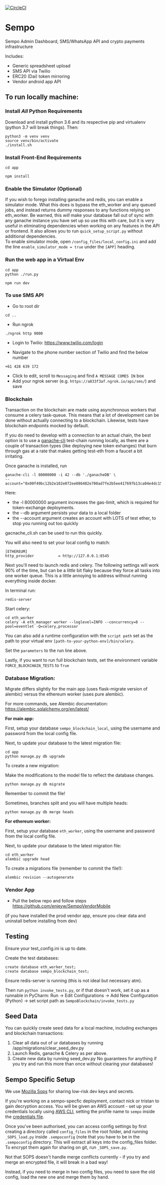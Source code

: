 [![CircleCI](https://circleci.com/gh/teamsempo/SempoBlockchain.svg?style=svg)](https://circleci.com/gh/teamsempo/SempoBlockchain)

# Sempo

Sempo Admin Dashboard, SMS/WhatsApp API and crypto payments infrastructure

Includes:
- Generic spreadsheet upload
- SMS API via Twilio
- ERC20 (Dai) token mirroring
- Vendor android app API

## To run locally machine:

### Install _All_ Python Requirements
Download and install python 3.6 and its respective pip and virtualenv (python 3.7 will break things). Then:
```
python3 -m venv venv
source venv/bin/activate
./install.sh
```

### Install Front-End Requirements
```
cd app
```
```
npm install
```
    
### Enable the Simulator (Optional) 
If you wish to forego installing ganache and redis, you can enable a simulator mode. What this does is bypass the eth_worker and any queued jobs, and instead returns dummy responses to any functions relying on eth_worker. Be warned, this _will_ make your database fall out of sync with any ganache instance you have set up so use this with care, but it is very useful in eliminating dependencies when working on any features in the API or frontend. It also allows you to run `quick_setup_script.py` without additional dependencies.   
To enable simulator mode, open `/config_files/local_config.ini` and add the line `enable_simulator_mode = true` under the `[APP]` heading. 
  
### Run the web app in a Virtual Env
```
cd app
python ./run.py
```

```
npm run dev
```

### To use SMS API
- Go to root dir
```
cd ..
```
- Run ngrok
```
./ngrok http 9000
```

- Login to Twilio:
https://www.twilio.com/login

- Navigate to the phone number section of Twilio and find the below number
```
+61 428 639 172
```
- Click to edit, scroll to `Messaging` and find `A MESSAGE COMES IN` box
- Add your ngrok server (e.g. `https://a833f3af.ngrok.io/api/sms/`) and save

### Blockchain
Transaction on the blockchain are made using asynchronous workers that consume a celery task-queue.
This means that a lot of development can be done without actually connecting to a blockchain. Likewise, tests have
blockchain endpoints mocked by default.

If you do need to develop with a connection to an actual chain, the best option is to use a [ganache-cli](https://github.com/trufflesuite/ganache-cli)
test-chain running locally, as there are a couple of transaction types (like deploying new token exhanges)
that burn through gas at a rate that makes getting test-eth from a faucet a bit irritating.

Once ganache is installed, run

```
ganache-cli -l 80000000 -i 42 --db './ganacheDB' \
--account="0x00f49bc12b2e102e072ee086482e700ad7fe2b5ee417697b13ca04e4dc1572d9,10000000000000000000000000"
```

Here:
- the -l 80000000 argument increases the gas-limit, which is required for token-exchange deployments.
- the --db argument persists your data to a local folder
- the --account argument creates an account with LOTS of test ether, to stop you running out too quickly

gacnache_cli.sh can be used to run this quickly.

You will also need to set your local config to match:
```
[ETHEREUM]
http_provider           = http://127.0.0.1:8545
```


Next you'll need to launch redis and celery. The following settings will work 90% of the time, but can be a _little_
bit flaky because they force all tasks into one worker queue. This is a little annoying to address without running
everything inside docker.

In terminal run:
```
redis-server
```

Start celery:
```
cd eth_worker
celery -A eth_manager worker --loglevel=INFO --concurrency=8 --pool=eventlet -Q=celery,processor
```

You can also add a runtime configuration with the `script path` set as the path to your virtual env `[path-to-your-python-env]/bin/celery`.

Set the `parameters` to the run line above.

Lastly, if you want to run full blockchain tests, set the environment variable `FORCE_BLOCKCHAIN_TESTS` to `True`

### Database Migration:

Migrate differs slightly for the main app (uses flask-migrate version of alembic) versus the ethereum worker (uses pure alembic).

For more commands, see Alembic documentation: https://alembic.sqlalchemy.org/en/latest/

**For main app:**

First, setup your database `sempo_blockchain_local`, using the username and password from the local config file.

Next, to update your database to the latest migration file:

```
cd app
python manage.py db upgrade
```

To create a new migration:

Make the modifications to the model file to reflect the database changes.

```
python manage.py db migrate
```

Remember to commit the file!


Sometimes, branches split and you will have multiple heads:

```
python manage.py db merge heads
```

**For ethereum worker:**

First, setup your database `eth_worker`, using the username and password from the local config file.

Next, to update your database to the latest migration file:

```
cd eth_worker
alembic upgrade head
```

To create a migrations file (remember to commit the file!):

```
alembic revision --autogenerate
```

### Vendor App
- Pull the below repo and follow steps
https://github.com/enjeyw/SempoVendorMobile

(if you have installed the prod vendor app, ensure you clear data and uninstall before installing from dev)

## Testing

Ensure your test_config.ini is up to date.

Create the test databases:
```
create database eth_worker_test;
create database sempo_blockchain_test;
```

Ensure redis-server is running (this is not ideal but necessary atm).

Then run `python invoke_tests.py`, or if that doesn't work, set it up as a runnable in PyCharm: Run -> Edit Configurations -> Add New Configuration (Python) -> set script path as `SempoBlockchain/invoke_tests.py`


## Seed Data
You can quickly create seed data for a local machine, including exchanges and blockchain transactions:
1. Clear all data out of ur databases by running /app/migrations/clear_seed_dev.py
2. Launch Redis, ganache & Celery as per above.
3. Create new data by running seed_dev.py No guarantees for anything if you try and run this more than once
without clearing your databases!


## Sempo Specific Setup

We use [Mozilla Sops](https://github.com/mozilla/sops/) for sharing low-risk dev keys and secrets.

If you're working on a sempo-specfic deployment, contact nick or tristan to gain decryption access. You will be given an
AWS account - set up your credentials locally using [AWS CLI](https://docs.aws.amazon.com/cli/latest/userguide/install-cliv2.html), setting the profile name to `sempo` inside the [credentials file](https://docs.aws.amazon.com/cli/latest/userguide/cli-configure-files.html).

Once you've been authorised, you can access config settings by first creating a directory called `config_files` in the root folder, and running `_SOPS_load.py` inside `.sempoconfig` (note that you have to be in the `.sempoconfig` directory.
This will extract all keys into the config_files folder. To encrypt them again for sharing on git, run
`_SOPS_save.py`.

Not that SOPS doesn't handle merge conflicts currently - if you try and merge an encrypted file, it will break in a bad way!

Instead, if you need to merge in two config files, you need to save the old config, load the new one and merge them by hand.

